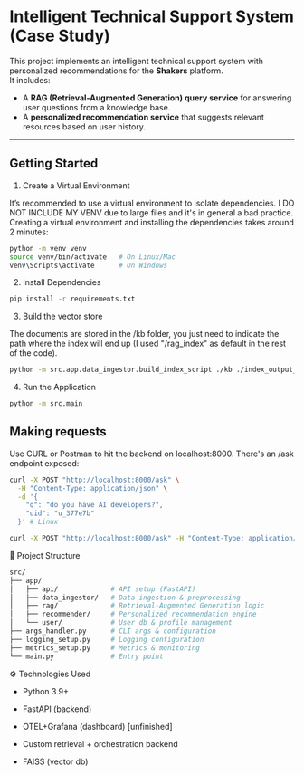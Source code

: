 # Intelligent Technical Support System (Case Study)

This project implements an intelligent technical support system with personalized recommendations for the **Shakers** platform.  
It includes:
- A **RAG (Retrieval-Augmented Generation) query service** for answering user questions from a knowledge base.
- A **personalized recommendation service** that suggests relevant resources based on user history.

---

## Getting Started

1. Create a Virtual Environment

It’s recommended to use a virtual environment to isolate dependencies. I DO NOT INCLUDE MY VENV due to large files and it's in general a bad practice.
Creating a virtual environment and installing the dependencies takes around 2 minutes:
```bash
python -m venv venv
source venv/bin/activate   # On Linux/Mac
venv\Scripts\activate      # On Windows
```
2. Install Dependencies
```bash
pip install -r requirements.txt
```
3. Build the vector store

The documents are stored in the /kb folder, you just need to indicate the path where the index will end up (I used "/rag_index" as default in the rest of the code).
```bash
python -m src.app.data_ingestor.build_index_script ./kb ./index_output_path
```

4. Run the Application
```bash
python -m src.main
```

## Making requests
Use CURL or Postman to hit the backend on localhost:8000. There's an /ask endpoint exposed:

```bash
curl -X POST "http://localhost:8000/ask" \
  -H "Content-Type: application/json" \
  -d '{
    "q": "do you have AI developers?",
    "uid": "u_377e7b"
  }' # Linux

curl -X POST "http://localhost:8000/ask" -H "Content-Type: application/json" -d "{ \"q\": \"do you have AI developers?\", \"uid\": \"u_377e7b\" }" # Windows (can't paste multiline)
```
📂 Project Structure
```bash
src/
├── app/
│   ├── api/             # API setup (FastAPI)
│   ├── data_ingestor/   # Data ingestion & preprocessing
│   ├── rag/             # Retrieval-Augmented Generation logic
│   ├── recommender/     # Personalized recommendation engine
│   └── user/            # User db & profile management
├── args_handler.py      # CLI args & configuration
├── logging_setup.py     # Logging configuration
├── metrics_setup.py     # Metrics & monitoring
└── main.py              # Entry point
```
⚙️ Technologies Used
- Python 3.9+

- FastAPI (backend)

- OTEL+Grafana (dashboard) [unfinished]

- Custom retrieval + orchestration backend

- FAISS (vector db)

